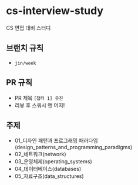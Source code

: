 # cs-interview-study
CS 면접 대비 스터디


## 브랜치 규칙
- `jin/week`

## PR 규칙 
- PR 제목 `[챕터 1] 유진`
- 리뷰 후 스쿼시 앤 머지! 

## 주제 
- 01_디자인 패턴과 프로그래밍 패러다임(design_patterns_and_programming_paradigms)
- 02_네트워크(network)
- 03_운영체제(operating_systems)
- 04_데이터베이스(databases)
- 05_자료구조(data_structures)
